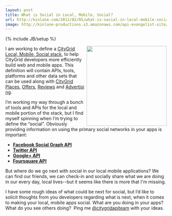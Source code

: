 ```yaml
---
layout: post
title: What is Social in Local, Mobile, Social?
url: http://kinlane.com/2012/02/05/what-is-social-in-local-mobile-social/
image: http://kinlane-productions.s3.amazonaws.com/api-evangelist-site/blog/mobile_local_social.png
---
```

{% include JB/setup %}
<p><a title="CityGrid Local, Mobile, Social Stack" href="http://www.citygridmedia.com/developer/blog/tag/stack/"><img title="mobile_local_social" src="http://www.citygridmedia.com/developer/wp-content/uploads/2012/02/mobile_local_social-300x222.png" alt="" width="250" align="right" /></a>I am working to define a&nbsp;<a title="CityGrid Local, Mobile, Social Stack" href="http://www.citygridmedia.com/developer/blog/tag/stack/">CityGrid Local, Mobile, Social stack</a>, to help CityGrid developers more efficiently build web and mobile apps. This definition will contain APIs, tools, platforms and other data sets that can be used along with&nbsp;<a title="CityGrid Places" href="http://docs.citygridmedia.com/display/citygridv2/Places+API">CityGrid Places</a>,&nbsp;<a title="CityGrid Offers" href="http://docs.citygridmedia.com/display/citygridv2/Offers+API">Offers</a>,&nbsp;<a title="Reviews" href="http://docs.citygridmedia.com/display/citygridv2/Reviews+API">Reviews</a>&nbsp;and&nbsp;<a title="Advertising" href="http://docs.citygridmedia.com/display/citygridv2/Ads+by+CityGrid">Advertising</a>.</p>
<p>I&rsquo;m working my way through a bunch of tools and APIs for the local and mobile portion of the stack, but I find myself spinning when I&rsquo;m trying to define the &ldquo;social&rdquo;. Obviously providing information on using the primary social networks in your apps is important:</p>
<ul>
<li><a title="Facebook Social Graph API" href="http://developers.facebook.com/docs/reference/api/"><strong>Facebook Social Graph API</strong></a></li>
<li><strong><a title="Twitter API" href="https://dev.twitter.com/">Twitter API</a></strong></li>
<li><a title="Google + API" href="https://developers.google.com/+/api/"><strong>Google+ API</strong></a></li>
<li><a title="Foursquare API" href="https://developer.foursquare.com/"><strong>Foursquare API</strong></a></li>
</ul>
<p>But where do we go next with social in our local mobile applications? We can find our friends, we can check-in and socially share what we are doing in our every day, local lives--but it seems like there is more that I'm missing.</p>
<p>I have some rough ideas of what could be next for social, but I&rsquo;d like to solicit thoughts from you developers regarding what is next, when it comes to making your local, mobile apps social. What are you doing in your apps? What do you see others doing? &nbsp;Ping me&nbsp;<a title="@citygridapiteam" href="https://twitter.com/#!/CityGridAPITeam">@citygridapiteam</a>&nbsp;with your ideas.</p>